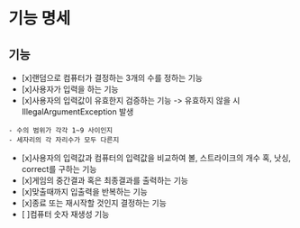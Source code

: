 # 기능 명세

## 기능
- [x]랜덤으로 컴퓨터가 결정하는 3개의 수를 정하는 기능
- [x]사용자가 입력을 하는 기능
- [x]사용자의 입력값이 유효한지 검증하는 기능 -> 유효하지 않을 시 IllegalArgumentException 발생

```
- 수의 범위가 각각 1~9 사이인지
- 세자리의 각 자리수가 모두 다른지 
```

- [x]사용자의 입력값과 컴퓨터의 입력값을 비교하여 볼, 스트라이크의 개수 혹, 낫싱, correct를 구하는 기능
- [x]게임의 중간결과 혹은 최종결과를 출력하는 기능
- [x]맞출때까지 입출력을 반복하는 기능
- [x]종료 또는 재시작할 것인지 결정하는 기능
- [ ]컴퓨터 숫자 재생성 기능 